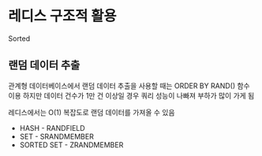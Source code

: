 # 레디스 구조적 활용

Sorted

## 랜덤 데이터 추출

관계형 데이터베이스에서 랜덤 데이터 추출을 사용할 때는 ORDER BY RAND() 함수 이용 하지만 데이터 건수가 1만 건 이상일 경우
쿼리 성능이 나빠져 부하가 많이 가게 됨

레디스에서는 O(1) 복잡도로 랜덤 데이터를 가져올 수 있음

- HASH - RANDFIELD
- SET - SRANDMEMBER
- SORTED SET - ZRANDMEMBER
